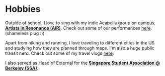 # Hobbies
Outside of school, I love to sing with my indie Acapella group on campus, [**Artists in Resonance (AiR)**](https://www.instagram.com/artistsinresonance/). Check out some of our performances [here](https://www.youtube.com/@ArtistsInResonance/videos?themeRefresh=1). (shameless plug :))

Apart from hiking and running, I love traveling to different cities in the US and studying how they are planned through maps. I'm also a huge public transit nerd. Check out some of my travel vlogs [here](https://www.youtube.com/@kennyw589).

I also served as Head of External for the [**Singapore Student Association @ Berkeley (SSA)**](https://ssa.studentorg.berkeley.edu/leadership/).
